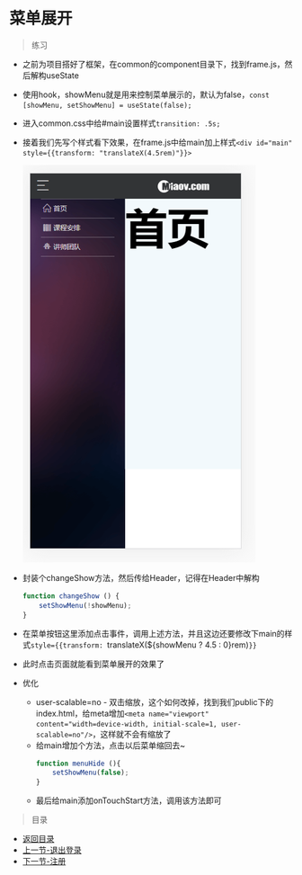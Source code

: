# 菜单展开

> 练习

* 之前为项目搭好了框架，在common的component目录下，找到frame.js，然后解构useState
* 使用hook，showMenu就是用来控制菜单展示的，默认为false，`const [showMenu, setShowMenu] = useState(false);`
* 进入common.css中给#main设置样式`transition: .5s;`
* 接着我们先写个样式看下效果，在frame.js中给main加上样式`<div id="main" style={{transform: "translateX(4.5rem)"}}>`

    ![](./images/设置样式看效果.jpg)

* 封装个changeShow方法，然后传给Header，记得在Header中解构 
    ```js
    function changeShow () {
        setShowMenu(!showMenu);
    }    
    ```
* 在菜单按钮这里添加点击事件，调用上述方法，并且这边还要修改下main的样式`style={{transform: `translateX(${showMenu ? 4.5 : 0}rem)`}}`
* 此时点击页面就能看到菜单展开的效果了
* 优化
    * user-scalable=no - 双击缩放，这个如何改掉，找到我们public下的index.html，给meta增加`<meta name="viewport" content="width=device-width, initial-scale=1, user-scalable=no"/>`，这样就不会有缩放了
    * 给main增加个方法，点击以后菜单缩回去~
        ```js
        function menuHide (){
            setShowMenu(false);
        }        
        ```
    * 最后给main添加onTouchStart方法，调用该方法即可 


> 目录

* [返回目录](../../README.md)
* [上一节-退出登录](../day-27/退出登录.md)
* [下一节-注册](../day-29/注册.md)